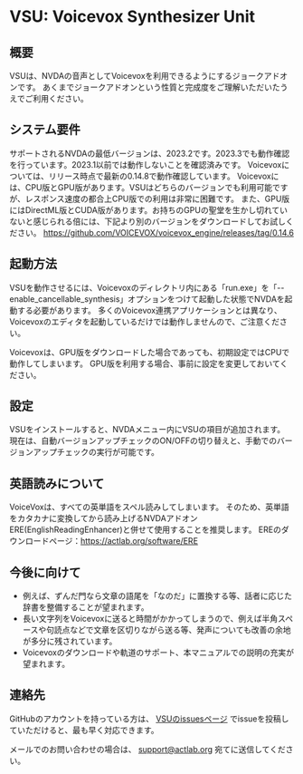 # VSU: Voicevox Synthesizer Unit

## 概要

VSUは、NVDAの音声としてVoicevoxを利用できるようにするジョークアドオンです。
あくまでジョークアドオンという性質と完成度をご理解いただいたうえでご利用ください。

## システム要件

サポートされるNVDAの最低バージョンは、2023.2です。2023.3でも動作確認を行っています。2023.1以前では動作しないことを確認済みです。
Voicevoxについては、リリース時点で最新の0.14.8で動作確認しています。
Voicevoxには、CPU版とGPU版があります。VSUはどちらのバージョンでも利用可能ですが、レスポンス速度の都合上CPU版での利用は非常に困難です。
また、GPU版にはDirectML版とCUDA版があります。お持ちのGPUの聖堂を生かし切れていないと感じられる倍には、下記より別のバージョンをダウンロードしてお試しください。
https://github.com/VOICEVOX/voicevox_engine/releases/tag/0.14.6

## 起動方法

VSUを動作させるには、Voicevoxのディレクトリ内にある「run.exe」を「--enable_cancellable_synthesis」オプションをつけて起動した状態でNVDAを起動する必要があります。
多くのVoicevox連携アプリケーションとは異なり、Voicevoxのエディタを起動しているだけでは動作しませんので、ご注意ください。

Voicevoxは、GPU版をダウンロードした場合であっても、初期設定ではCPUで動作してしまいます。
GPU版を利用する場合、事前に設定を変更しておいてください。

## 設定

VSUをインストールすると、NVDAメニュー内にVSUの項目が追加されます。
現在は、自動バージョンアップチェックのON/OFFの切り替えと、手動でのバージョンアップチェックの実行が可能です。

## 英語読みについて

VoiceVoxは、すべての英単語をスペル読みしてしまいます。
そのため、英単語をカタカナに変換してから読み上げるNVDAアドオンERE(EnglishReadingEnhancer)と併せて使用することを推奨します。
EREのダウンロードページ：https://actlab.org/software/ERE

## 今後に向けて

- 例えば、ずんだ門なら文章の語尾を「なのだ」に置換する等、話者に応じた辞書を整備することが望まれます。
- 長い文字列をVoicevoxに送ると時間がかかってしまうので、例えば半角スペースや句読点などで文章を区切りながら送る等、発声についても改善の余地が多分に残されています。
- Voicevoxのダウンロードや軌道のサポート、本マニュアルでの説明の充実が望まれます。

## 連絡先

GitHubのアカウントを持っている方は、 [VSUのissuesページ](https://github.com/actlaboratory/VSU/issues) でissueを投稿していただけると、最も早く対応できます。

メールでのお問い合わせの場合は、 support@actlab.org 宛てに送信してください。

